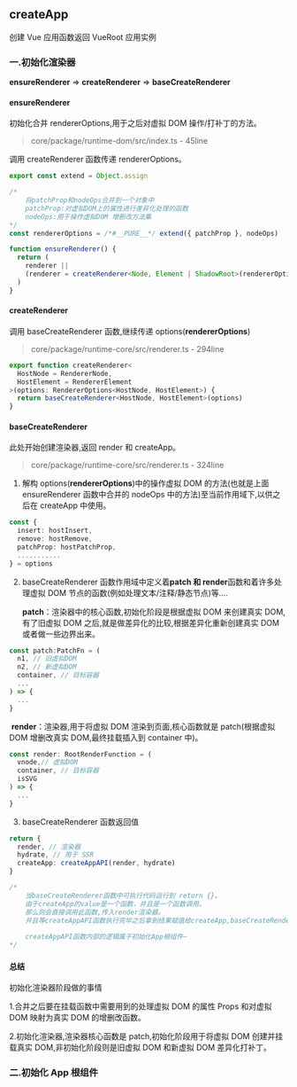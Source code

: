 ## createApp

创建 Vue 应用函数返回 VueRoot 应用实例

### 一.初始化渲染器

**ensureRenderer** => **createRenderer** => **baseCreateRenderer**

#### ensureRenderer

初始化合并 rendererOptions,用于之后对虚拟 DOM 操作/打补丁的方法。

> core/package/runtime-dom/src/index.ts - 45line

调用 createRenderer 函数传递 rendererOptions。

```typescript
export const extend = Object.assign

/*
	将patchProp和nodeOps合并到一个对象中
	patchProp:对虚拟DOM上的属性进行差异化处理的函数
	nodeOps:用于操作虚拟DOM 增删改方法集
*/
const rendererOptions = /*#__PURE__*/ extend({ patchProp }, nodeOps)

function ensureRenderer() {
  return (
    renderer ||
    (renderer = createRenderer<Node, Element | ShadowRoot>(rendererOptions))
  )
}
```

#### createRenderer

调用 baseCreateRenderer 函数,继续传递 options(**rendererOptions**)

> core/package/runtime-core/src/renderer.ts - 294line

```typescript
export function createRenderer<
  HostNode = RendererNode,
  HostElement = RendererElement
>(options: RendererOptions<HostNode, HostElement>) {
  return baseCreateRenderer<HostNode, HostElement>(options)
}
```

#### baseCreateRenderer

此处开始创建渲染器,返回 render 和 createApp。

> core/package/runtime-core/src/renderer.ts - 324line

1. 解构 options(**rendererOptions**)中的操作虚拟 DOM 的方法(也就是上面 ensureRenderer 函数中合并的 nodeOps 中的方法)至当前作用域下,以供之后在 createApp 中使用。

```typescript
const {
  insert: hostInsert,
  remove: hostRemove,
  patchProp: hostPatchProp,
  ...........
} = options
```

2. baseCreateRenderer 函数作用域中定义着**patch 和 render**函数和着许多处理虚拟 DOM 节点的函数(例如处理文本/注释/静态节点)等....

   **patch**：渲染器中的核心函数,初始化阶段是根据虚拟 DOM 来创建真实 DOM,有了旧虚拟 DOM 之后,就是做差异化的比较,根据差异化重新创建真实 DOM 或者做一些边界出来。

```typescript
const patch:PatchFn = (
  n1, // 旧虚拟DOM
  n2, // 新虚拟DOM
  container, // 目标容器
  ...
) => {
  ...
}
```

​ **render**：渲染器,用于将虚拟 DOM 渲染到页面,核心函数就是 patch(根据虚拟 DOM 增删改真实 DOM,最终挂载插入到 container 中)。

```typescript
const render: RootRenderFunction = (
  vnode,// 虚拟DOM
  container, // 目标容器
  isSVG
) => {
  ...
}
```

3. baseCreateRenderer 函数返回值

```typescript
return {
  render, // 渲染器
  hydrate, // 用于 SSR
  createApp: createAppAPI(render, hydrate)
}

/*
	当baseCreateRenderer函数中可执行代码运行到 return {}。
	由于createApp的value是一个函数，并且是一个函数调用。
	那么则会直接调用此函数,传入render渲染器。
	并且等createAppAPI函数执行完毕之后拿到结果赋值给createApp,baseCreateRenderer函数才算执行完毕并且退出函数调用栈。
	
	createAppAPI函数内部的逻辑属于初始化App根组件~
*/
```

#### 总结

初始化渲染器阶段做的事情

1.合并之后要在挂载函数中需要用到的处理虚拟 DOM 的属性 Props 和对虚拟 DOM 映射为真实 DOM 的增删改函数。

2.初始化渲染器,渲染器核心函数是 patch,初始化阶段用于将虚拟 DOM 创建并挂载真实 DOM,非初始化阶段则是旧虚拟 DOM 和新虚拟 DOM 差异化打补丁。

### 二.初始化 App 根组件
